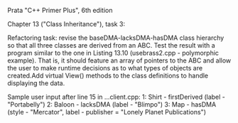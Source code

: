 Prata "C++ Primer Plus", 6th edition

Chapter 13 ("Class Inheritance"), task 3:

Refactoring task: revise the baseDMA-lacksDMA-hasDMA class hierarchy so that all three classes are derived from an ABC.
Test the result with a program similar to the one in Listing 13.10 (usebrass2.cpp - polymorphic example). 
That is, it should feature an array of pointers to the ABC and allow the user to make runtime decisions 
as to what types of objects are created.Add virtual View() methods to the class definitions to handle displaying the data.

Sample user input after line 15 in ...client.cpp:
1: Shirt - firstDerived (label - "Portabelly")
2: Baloon - lacksDMA (label - "Blimpo")
3: Map - hasDMA (style - "Mercator", label - publisher = "Lonely Planet Publications")
